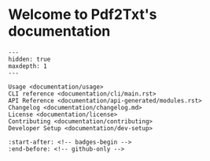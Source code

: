 # Welcome to Pdf2Txt's documentation

```{toctree}
---
hidden: true
maxdepth: 1
---

Usage <documentation/usage>
CLI reference <documentation/cli/main.rst>
API Reference <documentation/api-generated/modules.rst>
Changelog <documentation/changelog.md>
License <documentation/license>
Contributing <documentation/contributing>
Developer Setup <documentation/dev-setup>
```

```{include} ../../README.md
:start-after: <!-- badges-begin -->
:end-before: <!-- github-only -->
```
